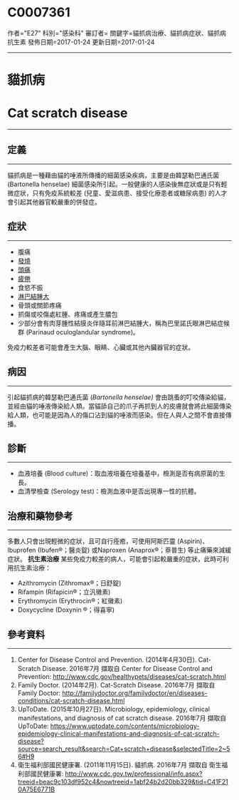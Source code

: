 # C0007361
作者="E27"
科別="感染科"
審訂者=
關鍵字=貓抓病治療、貓抓病症狀、貓抓病抗生素
發佈日期=2017-01-24
更新日期=2017-01-24

----------
# 貓抓病
# Cat scratch disease
----------
## 定義
----------

貓抓病是一種藉由貓的唾液所傳播的細菌感染疾病，主要是由韓瑟勒巴通氏菌 (Bartonella henselae) 細菌感染所引起。一般健康的人感染後無症狀或是只有輕微症狀，只有免疫系統較差 (兒童、愛滋病患、接受化療患者或糖尿病患) 的人才會引起其他器官較嚴重的併發症。

## 症狀
----------
- 腹痛
- [發燒](C0015967)
- [頭痛](C0018681)
- [疲倦](C0015672)
- 食慾不振
- [淋巴結腫大](C0497156)
- 骨頭或關節疼痛
- 抓傷或咬傷處紅腫、疼痛或產生膿包
- 少部分會有肉芽腫性結膜炎伴隨耳前淋巴結腫大，稱為巴里諾氏眼淋巴結症候群 (Parinaud oculoglandular syndrome)。

免疫力較差者可能會產生大腦、眼睛、心臟或其他內臟器官的症狀。

## 病因
----------

引起貓抓病的韓瑟勒巴通氏菌 (*Bartonella henselae)* 會由跳蚤的叮咬傳染給貓，並經由貓的唾液傳染給人類。當貓舔自己的爪子再抓到人的皮膚就會將此細菌傳染給人類，也可能是因為人的傷口沾到貓的唾液而感染。但在人與人之間不會直接傳播。

## 診斷
----------
- 血液培養 (Blood culture)：取血液培養在培養基中，檢測是否有病原菌的生長。
- 血清學檢查 (Serology test)：檢測血液中是否出現專一性的抗體。
## 治療和藥物參考
----------

多數人只會出現輕微的症狀，且可自行痊癒，可使用阿斯匹靈 (Aspirin)、Ibuprofen (Ibufen®；醫炎錠) 或Naproxen (Anaprox®；萘普生) 等止痛藥來減緩症狀。
**抗生素治療**
某些免疫力較差的病人，可能會引起較嚴重的症狀，此時可利用抗生素治療：

- Azithromycin (Zithromax®；日舒錠)
- Rifampin (Rifapicin®；立汎黴素)
- Erythromycin (Erythrocin®；紅黴素)
- Doxycycline (Doxynin ®；得喜寧)
## 參考資料
----------
1. Center for Disease Control and Prevention. (2014年4月30日). Cat-Scratch Disease. 2016年7月 擷取自 Center for Disease Control and Prevention: 
  http://www.cdc.gov/healthypets/diseases/cat-scratch.html
2. Family Doctor. (2014年2月). Cat-Scratch Disease. 2016年7月 擷取自 Family Doctor: http://familydoctor.org/familydoctor/en/diseases-conditions/cat-scratch-disease.html
3. UpToDate. (2015年10月27日). Microbiology, epidemiology, clinical manifestations, and diagnosis of cat scratch disease. 2016年7月 擷取自 UpToDate: https://www.uptodate.com/contents/microbiology-epidemiology-clinical-manifestations-and-diagnosis-of-cat-scratch-disease?source=search_result&search=Cat+scratch+disease&selectedTitle=2~56#H9
4. 衛生福利部國民健康署. (2011年11月15日). 貓抓病. 2016年7月 擷取自 衛生福利部國民健康署: http://www.cdc.gov.tw/professional/info.aspx?treeid=beac9c103df952c4&nowtreeid=1abf24b2d20bb329&tid=C41F210A75E6771B





